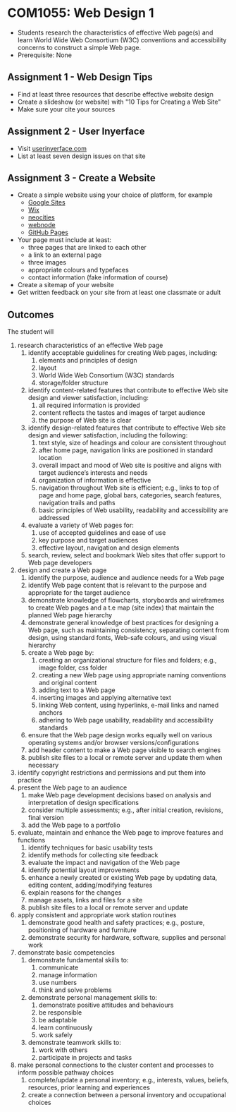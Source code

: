 # COM1055: Web Design 1

*  Students research the characteristics of effective Web page(s) and learn World Wide Web Consortium (W3C) conventions and accessibility concerns to construct a simple Web page.
* Prerequisite: None

## Assignment 1 - Web Design Tips

* Find at least three resources that describe effective website design
* Create a slideshow (or website) with "10 Tips for Creating a Web Site"
* Make sure your cite your sources

## Assignment 2 - User Inyerface

* Visit [userinyerface.com](https://userinyerface.com)
* List at least seven design issues on that site

## Assignment 3 - Create a Website

* Create a simple website using your choice of platform, for example
    * [Google Sites](https://sites.google.com/)
    * [Wix](https://www.wix.com/)
    * [neocities](https://neocities.org/)
    * [webnode](https://www.webnode.com/)
    * [GitHub Pages](https://pages.github.com/)
* Your page must include at least:
    * three pages that are linked to each other
    * a link to an external page
    * three images
    * appropriate colours and typefaces
    * contact information (fake information of course)
* Create a sitemap of your website
* Get written feedback on your site from at least one classmate or adult

## Outcomes

The student will

1. research characteristics of an effective Web page
    1. identify acceptable guidelines for creating Web pages, including:
        1. elements and principles of design
        2. layout
        3. World Wide Web Consortium (W3C) standards
        4. storage/folder structure
    2. identify content-related features that contribute to effective Web site design and viewer satisfaction, including:
        1. all required information is provided
        2. content reflects the tastes and images of target audience
        3. the purpose of Web site is clear
    3. identify design-related features that contribute to effective Web site design and viewer satisfaction, including the following:
        1. text style, size of headings and colour are consistent throughout
        2. after home page, navigation links are positioned in standard location
        3. overall impact and mood of Web site is positive and aligns with target audience’s interests and needs
        4. organization of information is effective
        5. navigation throughout Web site is efficient; e.g., links to top of page and home page, global bars, categories, search features, navigation trails and paths
        6. basic principles of Web usability, readability and accessibility are addressed
    4. evaluate a variety of Web pages for:
        1. use of accepted guidelines and ease of use
        2. key purpose and target audiences
        3. effective layout, navigation and design elements
    5. search, review, select and bookmark Web sites that offer support to Web page developers
2. design and create a Web page
    1. identify the purpose, audience and audience needs for a Web page
    2. identify Web page content that is relevant to the purpose and appropriate for the target audience
    3. demonstrate knowledge of flowcharts, storyboards and wireframes to create Web pages and a
    t.e map (site index) that maintain the planned Web page hierarchy
    4. demonstrate general knowledge of best practices for designing a Web page, such as maintaining consistency, separating content from design, using standard fonts, Web-safe colours, and using visual hierarchy
    5. create a Web page by:
        1. creating an organizational structure for files and folders; e.g., image folder, css folder
        2. creating a new Web page using appropriate naming conventions and original content
        3. adding text to a Web page
        4. inserting images and applying alternative text
        5. linking Web content, using hyperlinks, e-mail links and named anchors
        6. adhering to Web page usability, readability and accessibility standards
    6. ensure that the Web page design works equally well on various operating systems and/or browser versions/configurations
    7. add header content to make a Web page visible to search engines
    8. publish site files to a local or remote server and update them when necessary
3. identify copyright restrictions and permissions and put them into practice
4. present the Web page to an audience
    1. make Web page development decisions based on analysis and interpretation of design specifications
    2. consider multiple assessments; e.g., after initial creation, revisions, final version
    3. add the Web page to a portfolio
5. evaluate, maintain and enhance the Web page to improve features and functions
    1. identify techniques for basic usability tests
    2. identify methods for collecting site feedback
    3. evaluate the impact and navigation of the Web page
    4. identify potential layout improvements
    5. enhance a newly created or existing Web page by updating data, editing content, adding/modifying features
    6. explain reasons for the changes
    7. manage assets, links and files for a site
    8. publish site files to a local or remote server and update
6. apply consistent and appropriate work station routines
    1. demonstrate good health and safety practices; e.g., posture, positioning of hardware and furniture
    2. demonstrate security for hardware, software, supplies and personal work
7. demonstrate basic competencies
    1. demonstrate fundamental skills to:
        1. communicate
        2. manage information
        3. use numbers
        4. think and solve problems
    2. demonstrate personal management skills to:
        1. demonstrate positive attitudes and behaviours
        2. be responsible
        3. be adaptable
        4. learn continuously
        5. work safely
    3. demonstrate teamwork skills to:
        1. work with others
        2. participate in projects and tasks
8. make personal connections to the cluster content and processes to inform possible pathway choices
    1. complete/update a personal inventory; e.g., interests, values, beliefs, resources, prior learning and experiences
    2. create a connection between a personal inventory and occupational choices
